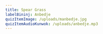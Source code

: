 ```yaml
---
title: Spear Grass
labelBininj: Anbedje
quizItemImage: /uploads/manbedje.jpg
quizItemAudioKunwok: /uploads/anbedje.mp3
---
```

